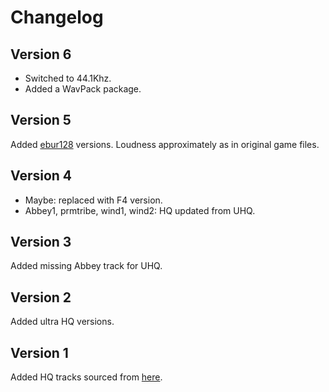 # Changelog

## Version 6
- Switched to 44.1Khz.
- Added a WavPack package.

## Version 5
Added [ebur128](https://en.wikipedia.org/wiki/EBU_R_128) versions. Loudness approximately as in original game files.

## Version 4
- Maybe: replaced with F4 version.
- Abbey1, prmtribe, wind1, wind2: HQ updated from UHQ.

## Version 3
Added missing Abbey track for UHQ.

## Version 2
Added ultra HQ versions.

## Version 1
Added HQ tracks sourced from [here](http://www.nuclear-city.com/index.php/topic/174-%D0%BC%D0%BE%D0%B4%D0%B8%D1%84%D0%B8%D0%BA%D0%B0%D1%86%D0%B8%D1%8F-%D0%BC%D1%83%D0%B7%D1%8B%D0%BA%D0%B0%D0%BB%D1%8C%D0%BD%D1%8B%D1%85-%D1%82%D1%80%D1%8D%D0%BA%D0%BE%D0%B2-fallout-1-2/?p=7015).

